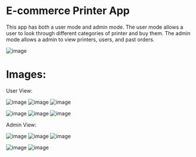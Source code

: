 # E-commerce Printer App

This app has both a user mode and admin mode. The user mode allows a user to look through different categories of printer and buy them. The admin mode allows a admin to view printers, users, and past orders. 

![image](https://github.com/Grant1677/PrinterApp/assets/94025574/dd173518-dce3-4f1b-be03-957c4f05d18c)

# Images:

User View:

![image](https://github.com/Grant1677/PrinterApp/assets/94025574/fcb40178-4916-4573-beae-11f664a37e21) ![image](https://github.com/Grant1677/PrinterApp/assets/94025574/d9e93b76-6811-4b6e-bb5c-be863806c581) ![image](https://github.com/Grant1677/PrinterApp/assets/94025574/d1471a75-9b47-4b87-839c-5b3e5e36547f)

![image](https://github.com/Grant1677/PrinterApp/assets/94025574/df2aeaab-3dbc-4e68-ad3a-713de8c1457d) ![image](https://github.com/Grant1677/PrinterApp/assets/94025574/f2f0c1f7-6adc-4445-bfd5-1807134fe220) ![image](https://github.com/Grant1677/PrinterApp/assets/94025574/6f8d3bea-4e12-4dfd-95e3-32569a007c8c)



Admin View:

![image](https://github.com/Grant1677/PrinterApp/assets/94025574/74d6cc5c-3d53-4574-a281-de90b11f7439) ![image](https://github.com/Grant1677/PrinterApp/assets/94025574/c3081772-e3fc-4729-8580-049401d49d56) 
![image](https://github.com/Grant1677/PrinterApp/assets/94025574/680926a2-37c0-4623-a167-68c62a83e7f4)

![image](https://github.com/Grant1677/PrinterApp/assets/94025574/666641e3-c5e9-4dbe-a28f-0daff1e870e5) ![image](https://github.com/Grant1677/PrinterApp/assets/94025574/900ca4e3-6a38-45de-b1a8-402980c04941)






